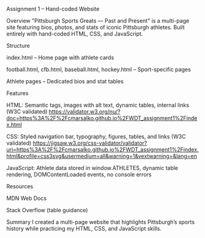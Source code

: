 Assignment 1 – Hand-coded Website

Overview
"Pittsburgh Sports Greats — Past and Present" is a multi-page site featuring bios, photos, and stats of iconic Pittsburgh athletes. Built entirely with hand-coded HTML, CSS, and JavaScript.

Structure

index.html – Home page with athlete cards

football.html, cfb.html, baseball.html, hockey.html – Sport-specific pages

Athlete pages – Dedicated bios and stat tables

Features

HTML: Semantic tags, images with alt text, dynamic tables, internal links (W3C validated)
https://validator.w3.org/nu/?doc=https%3A%2F%2Fcmarsalko.github.io%2FWDT_assignment1%2Findex.html

CSS: Styled navigation bar, typography, figures, tables, and links (W3C validated)
https://jigsaw.w3.org/css-validator/validator?uri=https%3A%2F%2Fcmarsalko.github.io%2FWDT_assignment1%2Findex.html&profile=css3svg&usermedium=all&warning=1&vextwarning=&lang=en

JavaScript: Athlete data stored in window.ATHLETES, dynamic table rendering, DOMContentLoaded events, no console errors

Resources

MDN Web Docs

Stack Overflow (table guidance)

Summary
I created a multi-page website that highlights Pittsburgh’s sports history while practicing my HTML, CSS, and JavaScript skills.
